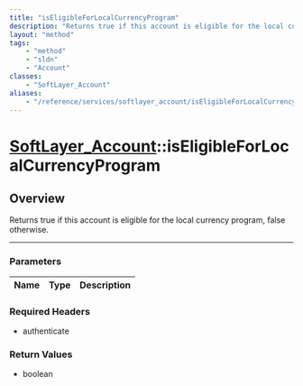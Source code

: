 ```yaml
---
title: "isEligibleForLocalCurrencyProgram"
description: "Returns true if this account is eligible for the local currency program, false otherwise."
layout: "method"
tags:
    - "method"
    - "sldn"
    - "Account"
classes:
    - "SoftLayer_Account"
aliases:
    - "/reference/services/softlayer_account/isEligibleForLocalCurrencyProgram"
---
```

# [SoftLayer_Account](/reference/services/SoftLayer_Account)::isEligibleForLocalCurrencyProgram




## Overview 
Returns true if this account is eligible for the local currency program, false otherwise. 

-----

### Parameters 
|Name | Type | Description |
| --- | --- | --- |


### Required Headers
* authenticate


### Return Values
* boolean




